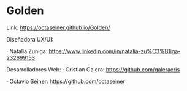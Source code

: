# Golden

Link: https://octaseiner.github.io/Golden/

Diseñadora UX/UI:

· Natalia Zuniga:
https://www.linkedin.com/in/natalia-zu%C3%B1iga-232699153

Desarrolladores Web:
· Cristian Galera:
https://github.com/galeracris 

· Octavio Seiner:
https://github.com/octaseiner

